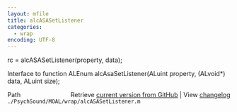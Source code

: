 ```yaml
---
layout: mfile
title: alcASASetListener
categories:
  - wrap
encoding: UTF-8
---
```


rc = alcASASetListener(property, data);  

Interface to function ALEnum alcAsaSetListener(ALuint property, (ALvoid\*) data, ALuint size);  


<div class="code_header" style="text-align:right;">
  <span style="float:left;">Path&nbsp;&nbsp;</span> <span class="counter">Retrieve <a href=
  "https://raw.github.com/Psychtoolbox-3/Psychtoolbox-3/beta/./PsychSound/MOAL/wrap/alcASASetListener.m">current version from GitHub</a> | View <a href=
  "https://github.com/Psychtoolbox-3/Psychtoolbox-3/commits/beta/./PsychSound/MOAL/wrap/alcASASetListener.m">changelog</a></span>
</div>
<div class="code">
  <code>./PsychSound/MOAL/wrap/alcASASetListener.m</code>
</div>
